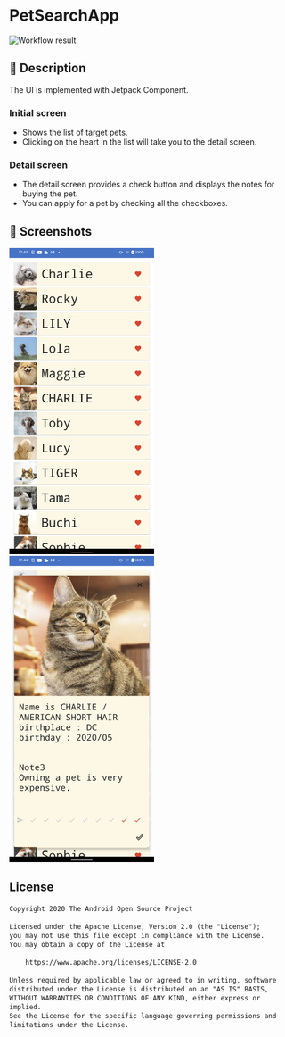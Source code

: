 # PetSearchApp

<!--- Replace <OWNER> with your Github Username and <REPOSITORY> with the name of your repository. -->
<!--- You can find both of these in the url bar when you open your repository in github. -->
![Workflow result](https://github.com/sokume/PetSearchApp/workflows/Check/badge.svg)


## :scroll: Description
<!--- Describe your app in one or two sentences -->

The UI is implemented with Jetpack Component.

### Initial screen
- Shows the list of target pets.
- Clicking on the heart in the list will take you to the detail screen.

### Detail screen
- The detail screen provides a check button and displays the notes for buying the pet.
- You can apply for a pet by checking all the checkboxes.

## :camera_flash: Screenshots
<!-- You can add more screenshots here if you like -->
<img src="/results/screenshot_1.png" width="260">&emsp;<img src="/results/screenshot_2.png" width="260">

## License
```
Copyright 2020 The Android Open Source Project

Licensed under the Apache License, Version 2.0 (the "License");
you may not use this file except in compliance with the License.
You may obtain a copy of the License at

    https://www.apache.org/licenses/LICENSE-2.0

Unless required by applicable law or agreed to in writing, software
distributed under the License is distributed on an "AS IS" BASIS,
WITHOUT WARRANTIES OR CONDITIONS OF ANY KIND, either express or implied.
See the License for the specific language governing permissions and
limitations under the License.
```
